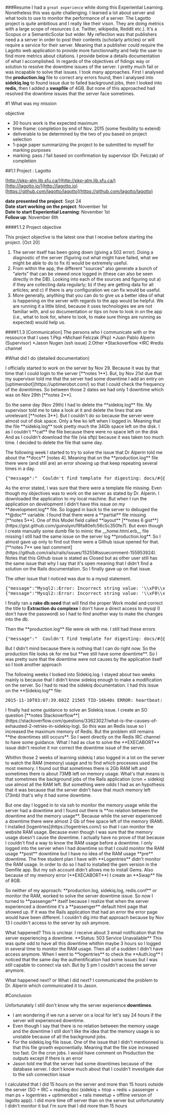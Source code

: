 ###Resume
I had a `great experience` while doing this Experiential Learning. Nonetheless this was quite challenging. I learned a lot about server and what tools to use to monitor the performance of a server. The Lagotto project is quite ambitious and I really like their vison. They are doing metrics with a large scope of resources (i.e. Twitter, wikipedia, Reddit etc.). It's a Scopus or a SemanticScolar but wider. My reflection was that publishers need a a server in order to post their contents (scholarly articles) or will require a service for their server. Meaning that a publisher could require the Lagotto web application to provide more functionnality and help the user to find more metrics about citations. I provide below a details documentation of what I accomplished. In regards of the objectives of fidings way or solution to resolve the downtime issues of the server. I pretty much fail or was incapable to solve that issues. I took many approaches. First I analysed the **production.log** file to correct any errors found, then I analysed into **sidekiq.log** to found issue due to failed background jobs, then I looked into **redis**, then I added a **swapfile** of 4GB. But none of this approached had resolved the downtime issues that the server face sometimes. 

#1 What was my mission

objective
- 30 hours work is the expected maximum
- time frame: completion by end of Nov. 2015 (some flexibility to extend)
- deliverable to be determined by the two of you based on project selection
- 1-page paper summarizing the project to be submitted to myself for marking purposes
- marking: pass / fail based on confirmation by supervisor (Dr. Felczak) of completion 

##1.1 Project : Lagotto

[http://pkp-alm.lib.sfu.ca/](http://pkp-alm.lib.sfu.ca/) <br>
    [http://lagotto.io/](http://lagotto.io)<br/>
    [https://github.com/lagotto/lagotto](https://github.com/lagotto/lagotto)
    
**date presented the project**: Sept 24 <br/>
**Date start working on the project**: November 1st <br/>
**Date to start Experiential Learning**: November 1st <br />
**Follow up**: November 6th

####1.1.2 Project objective

This project objective is the latest one that I receive before starting the project.
[Oct 20]

<ol>
<li>The server itself has been going down (giving a 502 error). Doing a diagnostic of the server (figuring out what might have failed, what we might be able to do to fix it) would be extremely useful. 
</li>
<li>From within the app, the different "sources" also generate a bunch of "alerts" that can be viewed once logged in (these can also be seen directly in the DB). Looking into each of the sources and figuring out a) if they are collecting data regularly; b) if they are getting data for all articles; and c) if there is any configuration we can fix would be useful. 
</li>
<li>More generally, anything that you can do to give us a better idea of what is happening on the server with regards to the app would be helpful. We are running it a little blind, because it uses technologies we are not familiar with, and so documentation or tips on how to look in on the app (i.e., what to look for, where to look, to make sure things are running as expected) would help us. </li>
</ol>

####1.1.3 [Communication] The persons who I communicate with or the ressource that I uses
    1.Pkp
        *Michael Felczak (Pkp)
        *Juan Pablo Alperin (Supervisor)
        *Jason Nugen (ssh issue)
    2.Other
        *Stackoverflow
        *IRC #redis channel

#What did I do (detailed documentation)

<p>
I officially started to work on the server by Nov 29. Because it was by that time that I could login to the server [**notes 1**]. But, by Nov 21st due that my supervisor told me that the server had some downtime I add an entry on [uptimerobot](https://uptimerobot.com/) so that I could check the frequency of the downtimes. So between those 2 dates we had only 1 downtime which was on Nov 29th [**notes 2**].  
</p>
<p>
So the same day (Nov 29th) I had to delete the **sidekiq.log** file. My  supervisor told me to take a look at it and delete the lines that are unrelevant [**notes 3**]. But I couldn't do so because the server were almost out of disk space. Only a few ko left when I logged in. Meaning that the file **sidekiq.log** took pretty much the 34Gb space left on the disk. I as I couldn't **cat** the file because there were no space left on the disk And as I couldn't download the file (via sftp) because it was taken too much time. I decided to delete the file that same day.
</p>
<p> 
The following week I started to try to solve the issue that Dr Alperin told me about the **docs** [notes 4]. Meaning that on the **production.log** file there were (and still are) an error showing up that keep repeating several times in a day.
<pre>
{"message":"  Couldn't find template for digesting: docs/#{@doc.layout}","@timestamp":"2015-10-28T22:15:05.963+00:00","@version":"1","severity":"ERROR","host":"pkp-alm.lib.sfu.ca"}
</pre>
As the error stated, I was sure that there were a template file missing. Even though my objectives was to work on the server as stated by Dr. Alperin. I downloaded the application to my local machine. But when I run the application on development I didn't have this issue on my **development.log** file. So logged in back to the server to debuged the **@doc** variable. I found that there were a **partial** file missing [**notes 5**]. One of this Model field called **layout** [**notes 6 gist**](https://gist.github.com/guinslym/f8fa80efc56c5c350fe7). But even though I create manually some dumb file to mimic the __home.html.erb__ file missing I still had the same issue on the server log **production.log**. So I almost gave up only to find out there were a Github issue opened for that. [**notes 7** see last comment](https://github.com/rails/rails/issues/15255#issuecomment-155953924). Notes that this Github issue is stated as Closed but as other user still has the same issue that why I say that it's open meaning that I didn't find a solution on the Rails documentation. So I finally gave up on that issue.
</p>
<p>
The other issue that I noticed was due to a mysql statement. 
<pre>
{"message":"Mysql2::Error: Incorrect string value: '\\xF0\\x95\\x94\\xA3P\u003c...' for column 'title' at row 1: UPDATE `works` SET `title` = 'Extraction du complexe (𕔣P\u003csub\u003e2\u003c/sub\u003eW\u003csub\u003e17\u003c/sub\u003eO\u003csub\u003e61\u003c/sub\u003eFe)7-, par membrane liquide emulsionnee', `updated_at` = '2015-10-29 01:32:19' WHERE `works`.`id` = 99484","@timestamp":"2015-10-29T01:32:19.632+00:00","@version":"1","severity":"ERROR","host":"pkp-alm.lib.sfu.ca","tags":["ActiveJob","SourceJob","18a64e63-5b78-4f78-9c6a-427d444d66f8"]}
{"message":"Mysql2::Error: Incorrect string value: '\\xF0\\x95\\x94\\xA3P\u003c...' for column 'message' at row 1: INSERT INTO `alerts` (`message`, `class_name`, `source_id`, `created_at`, `updated_at`, `hostname`, `trace`) VALUES ('Mysql2::Error: Incorrect string value: \\'\\\\xF0\\\\x95\\\\x94\\\\xA3P\u003c...\\' for column \\'title\\' at row 1: UPDATE `works` SET `title` = \\'Extraction du complexe (𕔣P\u003csub\u003e2\u003c/sub\u003eW\u003csub\u003e17\u003c/sub\u003eO\u003csub\u003e61\u003c/sub\u003eFe)7-, par membrane liquide emulsionnee\\', `updated_at` = \\'2015-10-29 01:32:19\\' WHERE `works`.`id` = 99484', 'ActiveRecord::StatementInvalid', 12, '2015-10-29 01:34:26', '2015-10-29 01:34:26', 'ip-172-31-6-118.ec2.internal', '/app/models/work.rb:153:in `get_ids\\'\\n/app/models/sources/pmc_europe_data.rb:6:in `get_query_url\\'\\n/app/models/source.rb:159:in `get_data\\'\\n/app/models/retrieval_status.rb:42:in `perform_get_data\\'\\n/app/jobs/source_job.rb:43:in `block (2 levels) in perform\\'\\n/app/jobs/source_job.rb:42:in `block in perform\\'\\n/app/jobs/source_job.rb:30:in `each\\'\\n/app/jobs/source_job.rb:30:in `perform\\'')","@timestamp":"2015-10-29T01:34:26.357+00:00","@version":"1","severity":"ERROR","host":"pkp-alm.lib.sfu.ca"}
</pre>

I finally ran a **rake db:seed** that will find the proper Work model and correct the title to __Extraction du complexe__ I don't have a direct access to mysql (I don't have the password) so I had to find another way to make the changes into the db.
</p>
<p>
Then the **production.log** file were ok with me. I still had these errors
<pre>
{"message":"  Couldn't find template for digesting: docs/#{@doc.layout}","@timestamp":"2015-10-29T00:59:27.708+00:00","@version":"1","severity":"ERROR","host":"pkp-alm.lib.sfu.ca"}
</pre>
But I didn't mind because there is nothing that I can do right now. So the production file looks ok for me but **we still have some downtime**. So I was pretty sure that the downtime were not causes by the application itself so I took another approach
</p>
<p>
The following weeks I looked into Sidekiq.log. I stayed about two weeks mainly is because that I didn't know sidekiq enough to make a modification on the server. So I had to read the sidekiq documentation. I had this issue on the **Sidekiq.log** file:
<pre>
2015-11-10T03:07:39.602Z 21565 TID-16b40s ERROR: heartbeat: EXECABORT Transaction discarded because of previous errors.
</pre>
<p>
I finally had some guidance to solve an Sidekiq issue. I create an SO question [**notes Stackoverflow**](https://stackoverflow.com/questions/33623027/what-is-the-causes-of-exhausted-2-retries-in-sidekiq-log). So this was an Redis issue so I increased the maximum memory of Redis. But the problem still remains **the downtimes still occurs**. So I went directly on the Redis IRC channel to have some guidance. What I had as clue to solve the **EXECABORT** issue didn't resolve it nor correct the downtime issue of the server. 
</p>
<p>
Whithin those 2 weeks of learning sidekiq I also logged in a lot on the server to watch the RAM (memory) usage and to find which processes used the most memory. I found out that sometimes there is 2Gb RAM left and sometimes there is about 73MB left on memory usage. What's that means is that sometimes the background jobs of the Rails application (cron + sidekiq) use almost all the RAM left. But something were odds I had as an hypothesis that it was because that the server didn't have that much memory left (73mb) that's why it had some downtime. 
</p>
<p>
But one day I logged in to via ssh to monitor the memory usage while the server had a downtime and I found out there is **no relation between the downtime and the memory usage**. Because while the server experienced a downtime there were almost 2 Gb of free space left of the memory (RAM). I installed [logentries](https://logentries.com/) so that I can monitor the website RAM usage. Because even though I was sure that the memory usage doesn't cause the downtime. I actually have no prove of that because I couldn't find a way to know the RAM usage before a downtime. I only logged into the server when I had downtime so that I could monitor the RAM usage **post** downtime but I have no idea of the RAM usage **pre** downtime. The free student plan I have with **Logentries** didn't monitor the RAM usage. In order to do so I had to installed the gem version in the Gemfile app. But my ssh account didn't allows me to install Gems. Also because of my memory error (**EXECABORT**) I create an **Swap** file of 8GB.
</p>
<p>
So neither of my approach: **production.log, sidekiq.log,  redis.conf** or monitor the RAM, worked to solve the server downtime issue. So now I turned to **passenger** itself because I realize that when the server experienced a downtime it's a **passenger** default html page that showed up. If it was the Rails application that had an error the error page would have been different. I couldn't dig into that approach because by Nov 13 I couldn't access to the server by ssh anymore. 
</p>
What happened? This is unclear. I receive about 3 email notification that the server experiencing a downtime. **Status: 503 Service Unavailable** This was quite odd to have all this downtime whithin maybe 3 hours so I logged in several time to monitor the RAM usage. Then all of a sudden I didn't have access anymore. When I went to **logentries** to check the **Auth.log** I noticed that the same day the authentification had some issues but I was still capable to connect via ssh. But by 5 pm I couldn't access the server anymore.

What happened next? or What I did next? I communicated the problem to Dr. Alperin which communicated it to Jason. 


#Conclusion

Unfortunately I still don't know why the server experience **downtimes**.
- I am wondering if we run a server on a local for let's say 24 hours if the server will experienced downtime. 
- Even though I say that there is no relation between the memory usage and the downtime I still don't like the idea that the memory usage is so unstable because of all the background jobs.
- For the sidekiq.log file issue. One of the issue that I didn't mentionned is that this file growth exponentially. Meaning that the file size increased too fast. On the cron jobs. I would have comment on Production the outputs except if there is an error
- Jason told me that the server had some downtimes because of the database server. I don't know much about that I couldn't investigate due to the ssh connection issue


I calculated that I did 15 hours on the server and more than 15 hours outside the server (SO + IRC + reading doc (sidekiq + htop + redis + passenger + man ps + logentries + uptimerobot + rails meeetup + offline version of lagotto app)). I did more time off server than on the server but unfortunately I didn't monitor it but I'm sure that I did more than 15 hours